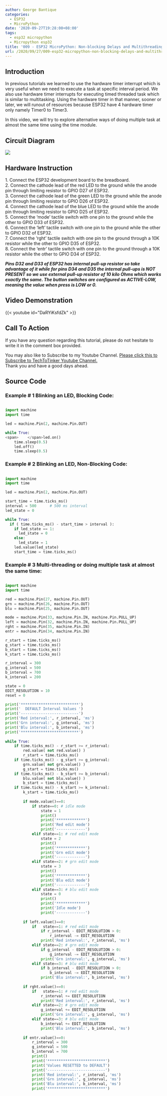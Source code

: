 ```yaml
---
author: George Bantique
categories:
  - ESP32
  - MicroPython
date: '2020-09-27T19:28:00+08:00'
tags:
  - esp32 micropython
  - Micropython esp32
title: '009 - ESP32 MicroPython: Non-blocking Delays and Multithreading | Multitasking'
url: /2020/09/27/009-esp32-micropython-non-blocking-delays-and-multithreading-multitasking/
---
```


## **Introduction**
In previous tutorials we learned to use the hardware timer interrupt which is very useful when we need to execute a task at specific interval period. We also use hardware timer interrupts for executing timed threaded task which is similar to multitasking. Using the hardware timer in that manner, sooner or later, we will runout of resources because ESP32 have 4 hardware timer only namely Timer0 to Timer3.

In this video, we will try to explore alternative ways of doing multiple task at almost the same time using the time module.

## **Circuit Diagram**
![](https://1.bp.blogspot.com/-rYdcCBcd2K0/X26oBPSJclI/AAAAAAAACDc/jXve0NeUYHcXtYScTmdbod5hMptYgfJnwCLcBGAsYHQ/w640-h322/MP_009_Time.png)

## **Hardware Instruction**
1\. Connect the ESP32 development board to the breadboard.  
2\. Connect the cathode lead of the red LED to the ground while the anode pin through limiting resistor to GPIO D27 of ESP32.  
3\. Connect the cathode lead of the green LED to the ground while the anode pin through limiting resistor to GPIO D26 of ESP32.  
4\. Connect the cathode lead of the blue LED to the ground while the anode pin through limiting resistor to GPIO D25 of ESP32.  
5\. Connect the ‘mode’ tactile switch with one pin to the ground while the other to GPIO D33 of ESP32.  
6\. Connect the ‘left’ tactile switch with one pin to the ground while the other to GPIO D32 of ESP32.  
7\. Connect the ‘rght’ tactile switch with one pin to the ground through a 10K resistor while the other to GPIO D35 of ESP32.  
8\. Connect the ‘entr’ tactile switch with one pin to the ground through a 10K resistor while the other to GPIO D34 of ESP32.

***Pins D32 and D33 of ESP32 has internal pull-up resistor so take advantage of it while for pins D34 and D35 the internal pull-ups is NOT PRESENT so we use external pull-up resistor of 10 kilo Ohms which works exactly the same. The button switches are configured as ACTIVE-LOW, meaning the value when press is LOW or 0.***

## **Video Demonstration**
{{< youtube id="DaRYiKsfdZk" >}}

## **Call To Action**
If you have any question regarding this tutorial, please do not hesitate to write it in the comment box provided.

You may also like to Subscribe to my Youtube Channel. [Please click this to Subscribe to TechToTinker Youtube Channel.  ](https://www.youtube.com/c/TechToTinker?sub_confirmation=1)  
Thank you and have a good days ahead.

## **Source Code**

### **Example # 1 Blinking an LED, Blocking Code:**

```py { lineNos="true" wrap="true" }

import machine
import time

led = machine.Pin(2, machine.Pin.OUT)

while True:
<span>    </span>led.on()
    time.sleep(0.5)
    led.off()
    time.sleep(0.5)

```

### **Example # 2 Blinking an LED, Non-Blocking Code:**

```py { lineNos="true" wrap="true" }

import machine
import time

led = machine.Pin(2, machine.Pin.OUT)

start_time = time.ticks_ms()
interval = 500      # 500 ms interval
led_state = 0

while True:
  if ( time.ticks_ms() - start_time > interval ):
    if led_state == 1:
      led_state = 0
    else:
      led_state = 1
    led.value(led_state)
    start_time = time.ticks_ms()

```

### **Example # 3 Multi-threading or doing multiple task at almost the same time:**

```py { lineNos="true" wrap="true" }

import machine
import time

red = machine.Pin(27, machine.Pin.OUT)
grn = machine.Pin(26, machine.Pin.OUT)
blu = machine.Pin(25, machine.Pin.OUT)

mode = machine.Pin(33, machine.Pin.IN, machine.Pin.PULL_UP)
left = machine.Pin(32, machine.Pin.IN, machine.Pin.PULL_UP)
rght = machine.Pin(35, machine.Pin.IN)
entr = machine.Pin(34, machine.Pin.IN)

r_start = time.ticks_ms()
g_start = time.ticks_ms()
b_start = time.ticks_ms()
k_start = time.ticks_ms()

r_interval = 300
g_interval = 500
b_interval = 700
k_interval = 200

state = 0
EDIT_RESOLUTION = 10
reset = 0

print('**************************')
print('  DEFAULT Interval Values ')
print('--------------------------')
print('Red interval:', r_interval, 'ms')
print('Grn interval:', g_interval, 'ms')
print('Blu interval:', b_interval, 'ms')
print('**************************')
            
while True:
    if time.ticks_ms() - r_start >= r_interval:
        red.value( not red.value() )
        r_start = time.ticks_ms()
    if time.ticks_ms() - g_start >= g_interval:
        grn.value( not grn.value() )
        g_start = time.ticks_ms()
    if time.ticks_ms() - b_start >= b_interval:
        blu.value( not blu.value() )
        b_start = time.ticks_ms()
    if time.ticks_ms() - k_start >= k_interval:
        k_start = time.ticks_ms()
        
        if mode.value()==0:
            if state==0: # idle mode
                state = 1
                print()
                print('*************')
                print('Red edit mode')
                print('-------------')
            elif state==1: # red edit mode
                state = 2
                print()
                print('*************')
                print('Grn edit mode')
                print('-------------')
            elif state==2: # grn edit mode
                state = 3
                print()
                print('*************')
                print('Blu edit mode')
                print('-------------')
            elif state==3: # blu edit mode
                state = 0
                print()
                print('*************')
                print('Idle mode')
                print('-------------')
                
        if left.value()==0:
            if   state==1: # red edit mode
                if r_interval - EDIT_RESOLUTION > 0:
                    r_interval -= EDIT_RESOLUTION
                print('Red interval:', r_interval, 'ms')
            elif state==2: # grn edit mode
                if g_interval - EDIT_RESOLUTION > 0:
                    g_interval -= EDIT_RESOLUTION
                print('Grn interval:', g_interval, 'ms')
            elif state==3: # blu edit mode
                if b_interval - EDIT_RESOLUTION > 0:
                    b_interval -= EDIT_RESOLUTION
                print('Blu interval:', b_interval, 'ms')
                    
        if rght.value()==0:
            if   state==1: # red edit mode
                r_interval += EDIT_RESOLUTION
                print('Red interval:', r_interval, 'ms')
            elif state==2: # grn edit mode
                g_interval += EDIT_RESOLUTION
                print('Grn interval:', g_interval, 'ms')
            elif state==3: # blu edit mode
                b_interval += EDIT_RESOLUTION
                print('Blu interval:', b_interval, 'ms')
        
        if entr.value()==0:
            r_interval = 300
            g_interval = 500
            b_interval = 700
            print()
            print('**************************')
            print('Values RESETTED to DEFAULT')
            print('--------------------------')
            print('Red interval:', r_interval, 'ms')
            print('Grn interval:', g_interval, 'ms')
            print('Blu interval:', b_interval, 'ms')
            print('**************************')

```
